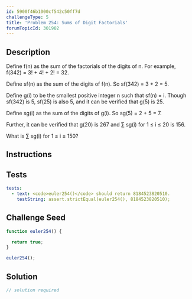 ```yaml
---
id: 5900f46b1000cf542c50ff7d
challengeType: 5
title: 'Problem 254: Sums of Digit Factorials'
forumTopicId: 301902
---
```


## Description

<section id='description'>

Define f(n) as the sum of the factorials of the digits of n. For example, f(342) = 3! + 4! + 2! = 32.

Define sf(n) as the sum of the digits of f(n). So sf(342) = 3 + 2 = 5.

Define g(i) to be the smallest positive integer n such that sf(n) = i. Though sf(342) is 5, sf(25) is also 5, and it can be verified that g(5) is 25.

Define sg(i) as the sum of the digits of g(i). So sg(5) = 2 + 5 = 7.

Further, it can be verified that g(20) is 267 and ∑ sg(i) for 1 ≤ i ≤ 20 is 156.

What is ∑ sg(i) for 1 ≤ i ≤ 150?

</section>

## Instructions

<section id='instructions'>

</section>

## Tests

<section id='tests'>

```yml
tests:
  - text: <code>euler254()</code> should return 8184523820510.
    testString: assert.strictEqual(euler254(), 8184523820510);

```

</section>

## Challenge Seed

<section id='challengeSeed'>

<div id='js-seed'>

```js
function euler254() {

  return true;
}

euler254();
```

</div>

</section>

## Solution

<section id='solution'>

```js
// solution required
```

</section>
